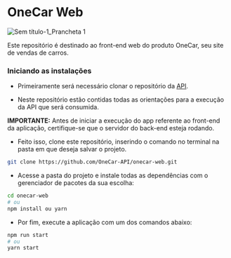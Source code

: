 # OneCar Web

![Sem título-1_Prancheta 1](https://user-images.githubusercontent.com/56441318/133950991-44ac40d3-c041-4c7a-b35b-bbf84abc9c37.png)


Este repositório é destinado ao front-end web do produto OneCar, seu site de vendas de carros.

### Iniciando as instalações

- Primeiramente será necessário clonar o repositório da [API](https://github.com/OneCar-API/onecar-webservice). 

- Neste repositório estão contidas todas as orientações para a execução da API que será consumida.


**IMPORTANTE:** Antes de iniciar a execução do app referente ao front-end da aplicação, certifique-se que o servidor do back-end esteja rodando. 

- Feito isso, clone este repositório, inserindo o comando no terminal na pasta em que deseja salvar o projeto.

```bash
git clone https://github.com/OneCar-API/onecar-web.git
```

- Acesse a pasta do projeto e instale todas as dependências com o gerenciador de pacotes da sua escolha:

```bash
cd onecar-web
# ou
npm install ou yarn
```

- Por fim, execute a aplicação com um dos comandos abaixo:

```bash
npm run start
# ou 
yarn start
```
